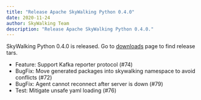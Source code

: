 ```yaml
---
title: "Release Apache SkyWalking Python 0.4.0"
date: 2020-11-24
author: SkyWalking Team
description: "Release Apache SkyWalking Python 0.4.0."
---
```


SkyWalking Python 0.4.0 is released. Go to [downloads](/downloads) page to find release tars.

- Feature: Support Kafka reporter protocol (#74)
- BugFix: Move generated packages into skywalking namespace to avoid conflicts (#72)
- BugFix: Agent cannot reconnect after server is down (#79)
- Test: Mitigate unsafe yaml loading (#76)
